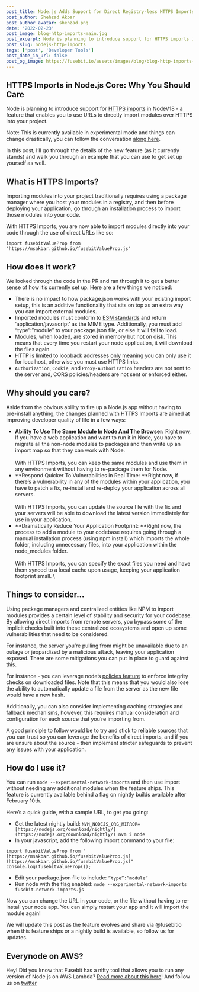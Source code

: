 ```yaml
---
post_title: Node.js Adds Support for Direct Registry-less HTTPS Imports & Why You Should Care
post_author: Shehzad Akbar
post_author_avatar: shehzad.png
date: '2022-02-23'
post_image: blog-http-imports-main.jpg
post_excerpt: Node is planning to introduce support for HTTPS imports in NodeV18 - a feature that enables you to use urls to directly import modules over HTTPS into your project.
post_slug: nodejs-http-imports
tags: ['post', 'Developer Tools']
post_date_in_url: false
post_og_image: https://fusebit.io/assets/images/blog/blog-http-imports-main.jpg
---
```



## HTTPS Imports in Node.js Core: Why You Should Care

Node is planning to introduce support for [HTTPS imports](https://github.com/nodejs/node/pull/36328) in NodeV18 - a feature that enables you to use URLs to directly import modules over HTTPS into your project.

Note: This is currently available in experimental mode and things can change drastically, you can follow the conversation [along here](https://github.com/nodejs/node/discussions/36430).

In this post, I’ll go through the details of the new feature (as it currently stands) and walk you through an example that you can use to get set up yourself as well.

## What is HTTPS Imports?

Importing modules into your project traditionally requires using a package manager where you host your modules in a registry, and then before deploying your application, go through an installation process to import those modules into your code. 

With HTTPS Imports, you are now able to import modules directly into your code through the use of direct URLs like so:

`import fusebitValueProp from "https://msakbar.github.io/fusebitValueProp.js"`


## How does it work? 

We looked through the code in the PR and ran through it to get a better sense of how it’s currently set up. Here are a few things we noticed:


* There is no impact to how package.json works with your existing import setup, this is an additive functionality that sits on top as an extra way you can import external modules.
* Imported modules must conform to [ESM standards](https://nodejs.org/api/esm.html) and return ‘application/javascript’ as the MIME type. Additionally, you must add “type”:”module” to your package.json file, or else it will fail to load.
* Modules, when loaded, are stored in memory but not on disk. This means that every time you restart your node application, it will download the files again. 
* HTTP is limited to loopback addresses only meaning you can only use it for localhost, otherwise you must use HTTPS links.
* `Authorization`, `Cookie`, and `Proxy-Authorization` headers are not sent to the server and, CORS policies/headers are not sent or enforced either. 


## Why should you care?

Aside from the obvious ability to fire up a Node.js app without having to pre-install anything, the changes planned with HTTPS Imports are aimed at improving developer quality of life in a few ways:


* **Ability To Use The Same Module In Node And The Browser:** Right now, If you have a web application and want to run it in Node, you have to migrate all the non-node modules to packages and then write up an import map so that they can work with Node. \
 \
With HTTPS Imports, you can keep the same modules and use them in any environment without having to re-package them for Node. 
* **Respond Quicker To Vulnerabilities in Real Time: **Right now, if there’s a vulnerability in any of the modules within your application, you have to patch a fix, re-install and re-deploy your application across all servers.  \
 \
With HTTPS Imports, you can update the source file with the fix and your servers will be able to download the latest version immediately for use in your application. 
* **Dramatically Reduce Your Application Footprint: **Right now, the process to add a module to your codebase requires going through a manual installation process (using npm install) which imports the whole folder, including unnecessary files, into your application within the node_modules folder. \
 \
With HTTPS Imports, you can specify the exact files you need and have them synced to a local cache upon usage, keeping your application footprint small. \


## Things to consider…

Using package managers and centralized entities like NPM to import modules provides a certain level of stability and security for your codebase. By allowing direct imports from remote servers, you bypass some of the implicit checks built into these centralized ecosystems and open up some vulnerabilities that need to be considered. 

For instance, the server you’re pulling from might be unavailable due to an outage or jeopardized by a malicious attack, leaving your application exposed. There are some mitigations you can put in place to guard against this.

 For instance - you can leverage node’s [policies feature](https://nodejs.org/dist/latest/docs/api/policy.html#policies) to enforce  integrity checks on downloaded files. Note that this means that you would also lose the ability to automatically update a file from the server as the new file would have a new hash.

Additionally, you can also consider implementing caching strategies and fallback mechanisms, however, this requires manual consideration and configuration for each source that you’re importing from. 

A good principle to follow would be to try and stick to reliable sources that you can trust so you can leverage the benefits of direct imports, and if you are unsure about the source - then implement stricter safeguards to prevent any issues with your application.


## How do I use it?

You can run `node --experimental-network-imports` and then use import without needing any additional modules when the feature ships. This feature is currently available behind a flag on nightly builds available after February 10th. 

Here’s a quick guide, with a sample URL, to get you going:

* Get the latest nightly build: `NVM_NODEJS_ORG_MIRROR=[https://nodejs.org/download/nightly/](https://nodejs.org/download/nightly/) nvm i node`
* In your javascript, add the following import command to your file: 


``` 
import fusebitValueProp from "[https://msakbar.github.io/fusebitValueProp.js](https://msakbar.github.io/fusebitValueProp.js)" 
console.log(fusebitValueProp());  
```


* Edit your package.json file to include: `”type”:”module”`
* Run node with the flag enabled: `node --experimental-network-imports fusebit-network-imports.js` 

Now you can change the URL in your code, or the file without having to re-install your node app. You can simply restart your app and it will import the module again! 

We will update this post as the feature evolves and share via @fusebitio when this feature ships or a nightly build is available, so follow us for updates.


## Everynode on AWS? 

Hey! Did you know that Fusebit has a nifty tool that allows you to run any version of Node.js on AWS Lambda? [Read more about this here](https://fusebit.io/blog/run-every-nodejs-version-in-lambda/)! And follow us on [twitter](https://twitter.com/fusebitio)